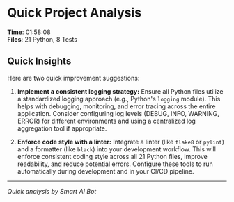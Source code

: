 # Quick Project Analysis

**Time**: 01:58:08  
**Files**: 21 Python, 8 Tests

## Quick Insights

Here are two quick improvement suggestions:

1. **Implement a consistent logging strategy:** Ensure all Python files utilize a standardized logging approach (e.g., Python's `logging` module). This helps with debugging, monitoring, and error tracing across the entire application.  Consider configuring log levels (DEBUG, INFO, WARNING, ERROR) for different environments and using a centralized log aggregation tool if appropriate.

2. **Enforce code style with a linter:**  Integrate a linter (like `flake8` or `pylint`) and a formatter (like `black`) into your development workflow.  This will enforce consistent coding style across all 21 Python files, improve readability, and reduce potential errors. Configure these tools to run automatically during development and in your CI/CD pipeline.


---
*Quick analysis by Smart AI Bot*
